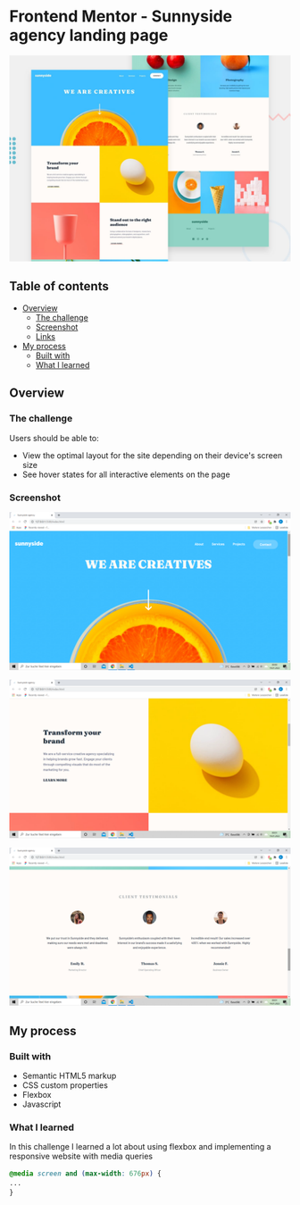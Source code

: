 # Frontend Mentor - Sunnyside agency landing page

![Design preview for the Sunnyside agency landing page coding challenge](./design/desktop-preview.jpg)

## Table of contents

- [Overview](#overview)
  - [The challenge](#the-challenge)
  - [Screenshot](#screenshot)
  - [Links](#links)
- [My process](#my-process)
  - [Built with](#built-with)
  - [What I learned](#what-i-learned)

## Overview

### The challenge

Users should be able to:

- View the optimal layout for the site depending on their device's screen size
- See hover states for all interactive elements on the page

### Screenshot

![Design preview for the Sunnyside agency landing page coding challenge](https://github.com/kk160/sunnyside-agency-landing-page/blob/master/design/Screenshot%20(5).png)

![Design preview for the Sunnyside agency landing page coding challenge](https://github.com/kk160/sunnyside-agency-landing-page/blob/master/design/Screenshot%20(6).png)

![Design preview for the Sunnyside agency landing page coding challenge](https://github.com/kk160/sunnyside-agency-landing-page/blob/master/design/Screenshot%20(7).png)

## My process

### Built with

- Semantic HTML5 markup
- CSS custom properties
- Flexbox
- Javascript

### What I learned

In this challenge I learned a lot about using flexbox and implementing a responsive website with media queries

```css
@media screen and (max-width: 676px) {
...
}
```
